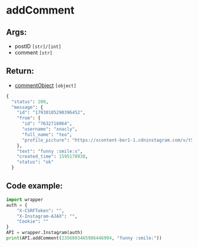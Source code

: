 # addComment

## Args:

-   postID `[str]/[int]`
-   comment `[str]`

## Return:

-   [commentObject](https://github.com/xNaCly/InstagramAPIwrapper/tree/master/docs#commentobject) `[object]`

```python
{
  "status": 200,
  "message": {
    "id": "17930105290396452",
    "from": {
      "id": "7632716064",
      "username": "xnacly",
      "full_name": "teo",
      "profile_picture": "https://scontent-ber1-1.cdninstagram.com/v/t51.2885-19/s150x150/94195398_4348654338493989_4951452463078047744_n.jpg?_nc_ht=scontent-ber1-1.cdninstagram.com&_nc_ohc=g0DFLVQF90YAX_Gqhyn&oh=4e4c94645ff17289a14db209f181a26e&oe=5F3FC90B"
    },
    "text": "funny :smile:s",
    "created_time": 1595178938,
    "status": "ok"
  }

```

## Code example:

```python
import wrapper
auth = {
	"X-CSRFToken": "",
	"X-Instagram-AJAX": "",
	"Cookie": ""
}
API = wrapper.Instagram(auth)
print(API.addComment(2356803465986446994, "funny :smile:"))
```
